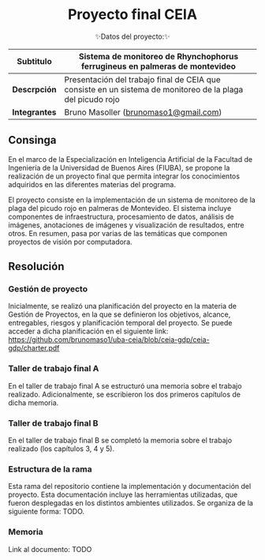 # <div align="center"><b> Proyecto final CEIA </b></div>

<div align="center">✨Datos del proyecto:✨</div>

<p></p>

<div align="center">

| Subtitulo       | Sistema de monitoreo de Rhynchophorus ferrugineus en palmeras de montevideo                                         |
| --------------- | --------------------------------------------------------------------- |
| **Descrpción**  | Presentación del trabajo final de CEIA que consiste en un sistema de monitoreo de la plaga del picudo rojo |
| **Integrantes** | Bruno Masoller (brunomaso1@gmail.com)                                 |

</div>

## Consinga

En el marco de la Especialización en Inteligencia Artificial de la Facultad de Ingeniería de la Universidad de Buenos Aires (FIUBA), se propone la realización de un proyecto final que permita integrar los conocimientos adquiridos en las diferentes materias del programa.

El proyecto consiste en la implementación de un sistema de monitoreo de la plaga del picudo rojo en palmeras de Montevideo. El sistema incluye componentes de infraestructura, procesamiento de datos, análisis de imágenes, anotaciones de imágenes y visualización de resultados, entre otros. En resumen, pasa por varias de las temáticas que componen proyectos de visión por computadora.

## Resolución

### Gestión de proyecto

Inicialmente, se realizó una planificación del proyecto en la materia de Gestión de Proyectos, en la que se definieron los objetivos, alcance, entregables, riesgos y planificación temporal del proyecto. Se puede acceder a dicha planificación en el siguiente link: https://github.com/brunomaso1/uba-ceia/blob/ceia-gdp/ceia-gdp/charter.pdf

### Taller de trabajo final A

En el taller de trabajo final A se estructuró una memoria sobre el trabajo realizado. Adicionalmente, se escribieron los dos primeros capítulos de dicha memoria.

### Taller de trabajo final B

En el taller de trabajo final B se completó la memoria sobre el trabajo realizado (los capítulos 3, 4 y 5).

### Estructura de la rama

Esta rama del repositorio contiene la implementación y documentación del proyecto. Esta documentación incluye las herramientas utilizadas, que fueron desplegadas en los distintos ambientes utilizados. Se organiza de la siguiente forma: TODO.

### Memoria

Link al documento: TODO
